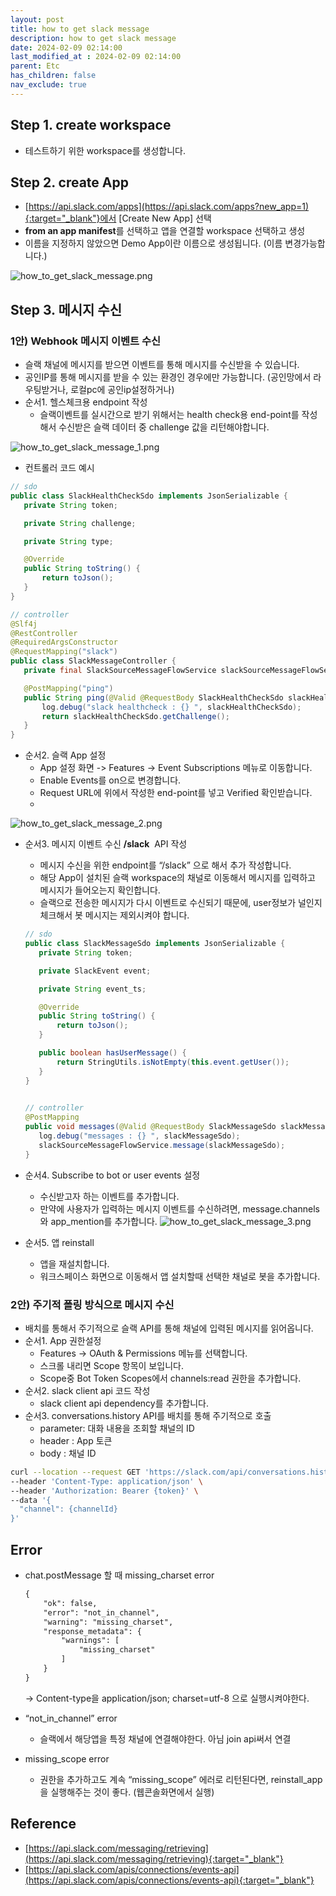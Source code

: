 ```yaml
---
layout: post
title: how to get slack message
description: how to get slack message
date: 2024-02-09 02:14:00
last_modified_at : 2024-02-09 02:14:00
parent: Etc
has_children: false
nav_exclude: true
---
```


## Step 1. create workspace

- 테스트하기 위한 workspace를 생성합니다.

## Step 2. create App

- [https://api.slack.com/apps](https://api.slack.com/apps?new_app=1){:target="_blank"}에서 [Create New App] 선택
- **from an app manifest**를 선택하고 앱을 연결할 workspace 선택하고 생성
- 이름을 지정하지 않았으면 Demo App이란 이름으로 생성됩니다. (이름 변경가능합니다.)

![how_to_get_slack_message.png](./img/how_to_get_slack_message.png)

## **Step 3.** 메시지 수신

### 1안) Webhook 메시지 이벤트 수신

- 슬랙 채널에 메시지를 받으면 이벤트를 통해 메시지를 수신받을 수 있습니다.
- 공인IP를 통해 메시지를 받을 수 있는 환경인 경우에만 가능합니다. (공인망에서 라우팅받거나, 로컬pc에 공인ip설정하거나)
- 순서1. 헬스체크용 endpoint 작성
    - 슬랙이벤트를 실시간으로 받기 위해서는 health check용 end-point를 작성해서 수신받은 슬랙 데이터 중 challenge 값을 리턴해야합니다.

![how_to_get_slack_message_1.png](./img/how_to_get_slack_message_1.png)

- 컨트롤러 코드 예시

```java
// sdo
public class SlackHealthCheckSdo implements JsonSerializable {
   private String token;

   private String challenge;

   private String type;

   @Override
   public String toString() {
       return toJson();
   }
}

// controller
@Slf4j
@RestController
@RequiredArgsConstructor
@RequestMapping("slack")
public class SlackMessageController {
   private final SlackSourceMessageFlowService slackSourceMessageFlowService;

   @PostMapping("ping")
   public String ping(@Valid @RequestBody SlackHealthCheckSdo slackHealthCheckSdo) {
       log.debug("slack healthcheck : {} ", slackHealthCheckSdo);
       return slackHealthCheckSdo.getChallenge();
   }
}
```

- 순서2. 슬랙 App 설정
    - App 설정 화면 -> Features -> Event Subscriptions 메뉴로 이동합니다.
    - Enable Events를 on으로 변경합니다.
    - Request URL에 위에서 작성한 end-point를 넣고 Verified 확인받습니다.
    - 

![how_to_get_slack_message_2.png](./img/how_to_get_slack_message_2.png)

- 순서3. 메시지 이벤트 수신 **/slack**  API 작성
    - 메시지 수신을 위한 endpoint를 “/slack” 으로 해서 추가 작성합니다.
    - 해당 App이 설치된 슬랙 workspace의 채널로 이동해서 메시지를 입력하고 메시지가 들어오는지 확인합니다.
    - 슬랙으로 전송한 메시지가 다시 이벤트로 수신되기 때문에, user정보가 널인지 체크해서 봇 메시지는 제외시켜야 합니다.
    
    ```java
    // sdo
    public class SlackMessageSdo implements JsonSerializable {
       private String token;
    
       private SlackEvent event;
    
       private String event_ts;
    
       @Override
       public String toString() {
           return toJson();
       }
    
       public boolean hasUserMessage() {
           return StringUtils.isNotEmpty(this.event.getUser());
       }
    }
     
    
    // controller
    @PostMapping
    public void messages(@Valid @RequestBody SlackMessageSdo slackMessageSdo) {
       log.debug("messages : {} ", slackMessageSdo);
       slackSourceMessageFlowService.message(slackMessageSdo);
    }
    ```

- 순서4. Subscribe to bot or user events 설정
   - 수신받고자 하는 이벤트를 추가합니다.
   - 만약에 사용자가 입력하는 메시지 이벤트를 수신하려면, message.channels와 app_mention를 추가합니다.
   ![how_to_get_slack_message_3.png](./img/how_to_get_slack_message_3.png)


- 순서5. 앱 reinstall
   - 앱을 재설치합니다.
   - 워크스페이스 화면으로 이동해서 앱 설치할때 선택한 채널로 봇을 추가합니다.
    

### 2안) 주기적 폴링 방식으로 메시지 수신

- 배치를 통해서 주기적으로 슬랙 API를 통해 채널에 입력된 메시지를 읽어옵니다.
- 순서1. App 권한설정
    - Features -> OAuth & Permissions 메뉴를 선택합니다.
    - 스크롤 내리면 Scope 항목이 보입니다.
    - Scope중 Bot Token Scopes에서 channels:read 권한을 추가합니다.
- 순서2. slack client api 코드 작성
    - slack client api dependency를 추가합니다.
- 순서3. conversations.history API를 배치를 통해 주기적으로 호출
    - parameter: 대화 내용을 조회할 채널의 ID
    - header : App 토큰
    - body : 채널 ID

```bash
curl --location --request GET 'https://slack.com/api/conversations.history?channel={channelId}' \
--header 'Content-Type: application/json' \
--header 'Authorization: Bearer {token}' \
--data '{
  "channel": {channelId}
}'
```

## Error

- chat.postMessage 할 때 missing_charset error
    
    ```xml
    {
        "ok": false,
        "error": "not_in_channel",
        "warning": "missing_charset",
        "response_metadata": {
            "warnings": [
                "missing_charset"
            ]
        }
    }
    ```
    
    → Content-type을 application/json; charset=utf-8 으로 실행시켜야한다.
    

- “not_in_channel” error
    - 슬랙에서 해당앱을 특정 채널에 연결해야한다. 아님 join api써서 연결
    
- missing_scope error
    - 권한을 추가하고도 계속   “missing_scope” 에러로 리턴된다면, reinstall_app을 실행해주는 것이 좋다. (웹콘솔화면에서 실행)

## Reference

- [https://api.slack.com/messaging/retrieving](https://api.slack.com/messaging/retrieving){:target="_blank"}
- [https://api.slack.com/apis/connections/events-api](https://api.slack.com/apis/connections/events-api){:target="_blank"}